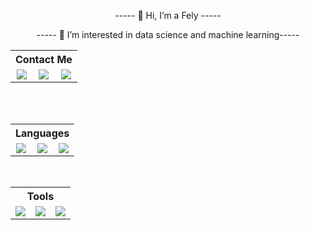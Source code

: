 
<p align="center"> ----- 👋 Hi, I’m a Fely ----- </p>
<p align="center"> ----- 👀 I’m interested in data science and machine learning----- </p>


<table align="center" width="100%">
  <tr>
    <th align="center" colspan="3"><a valign="middle">Contact Me</a></th>
  <tr>
    <td align="center"><a href="https://twitter.com/isfanafely"</a><img valign="middle" src="https://img.shields.io/badge/Twitter-1DA1F2?style=for-the-badge&logo=twitter&logoColor=white"></td>
    <td align="center"><a href="https://www.fiverr.com/felyisfana"</a><img valign="middle"  src="https://img.shields.io/badge/Fiverr-brightgreen.svg?style=for-the-badge&logo=fiverr&logoColor=white"/></td> 
    <td align="center"><a href="mailto:felyisfana1@gmail.com"</a><img valign="middle" src="https://img.shields.io/badge/Gmail-D14836?style=for-the-badge&logo=gmail&logoColor=white"/></td>
   
</table>

<br />
<br />

<table align="center" widht="100%">
  <tr>
    <th align="center" colspan="3">Languages</th>
  <tr>
    <td align="center"><a href="https://www.python.org/"</a><img valign="middle" src="https://img.shields.io/badge/python-3670A0?style=for-the-badge&logo=python&logoColor=white"/></td>
    <td align="center"><a href="https://www.r-project.org/"</a><img valign="middle" src="https://img.shields.io/badge/r-%23276DC3.svg?style=for-the-badge&logo=r&logoColor=white"/></td> 
    <td align="center"><a href="https://julialang.org/"</a><img valign="middle" src="https://img.shields.io/badge/-Julia-9558B2?style=for-the-badge&logo=julia&logoColor=white"/></td>
  </tr>
</table>

<br />

<table align="center" width="100%">
  <tr>
    <th align="center" colspan="3"><a valign="middle">Tools</a></th>
  <tr>
    <td align="center"><a href="https://www.linux.org/"</a><img valign="middle" src="https://img.shields.io/badge/Linux-FCC624?style=for-the-badge&logo=linux&logoColor=black"/></td>
    <td align="center"><a href="https://code.visualstudio.com/"</a><img valign="middle" src="https://img.shields.io/badge/VSCodium-063e99.svg?&style=for-the-badge&logo=vscodium&logoColor=white"/></td>
    <td align="center"><a href="https://jupyter.org/"</a><img valign="middle" src="https://img.shields.io/badge/jupyter-e89210.svg?style=for-the-badge&logo=jupyter&logoColor=white"/></td>
</table>

<br />
